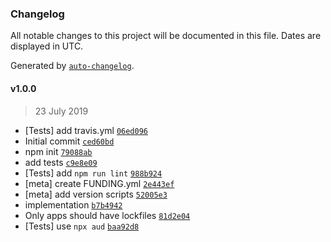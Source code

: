 ### Changelog

All notable changes to this project will be documented in this file. Dates are displayed in UTC.

Generated by [`auto-changelog`](https://github.com/CookPete/auto-changelog).

#### v1.0.0

> 23 July 2019

- [Tests] add travis.yml [`06ed096`](https://github.com/ljharb/functions-have-names/commit/06ed09681a3dc067094562e8d21a31400a782add)
- Initial commit [`ced60bd`](https://github.com/ljharb/functions-have-names/commit/ced60bd089539eb228c68fc2ad7c7bc04b959b02)
- npm init [`79088ab`](https://github.com/ljharb/functions-have-names/commit/79088ab607e7e91a402e198ab6d1837a317c6fa9)
- add tests [`c9e8e09`](https://github.com/ljharb/functions-have-names/commit/c9e8e09c5153797c97c324cca4b837540eddeff8)
- [Tests] add `npm run lint` [`988b924`](https://github.com/ljharb/functions-have-names/commit/988b924a8a49ea5c0f30d5aa2b2ea9add0b39474)
- [meta] create FUNDING.yml [`2e443ef`](https://github.com/ljharb/functions-have-names/commit/2e443ef67748214d05898b3da76f908a7e2d7488)
- [meta] add version scripts [`52005e3`](https://github.com/ljharb/functions-have-names/commit/52005e3794fd0799db5963a5359846798cb95c14)
- implementation [`b7b4942`](https://github.com/ljharb/functions-have-names/commit/b7b49421ef69fb5e042194a650cb4f71bb4996e4)
- Only apps should have lockfiles [`81d2e04`](https://github.com/ljharb/functions-have-names/commit/81d2e04e7a43cbff2e46e72781bb0693dbb67800)
- [Tests] use `npx aud` [`baa92d8`](https://github.com/ljharb/functions-have-names/commit/baa92d8aba331fe8821663bc14baf2e11685474a)
